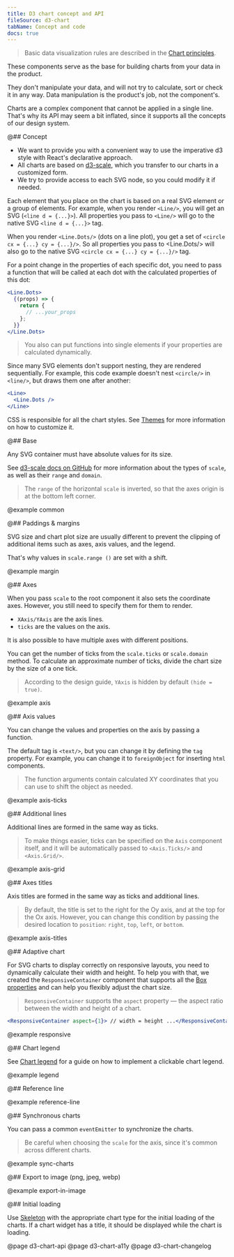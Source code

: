```yaml
---
title: D3 chart concept and API
fileSource: d3-chart
tabName: Concept and code
docs: true
---
```


> Basic data visualization rules are described in the [Chart principles](/data-display/chart/).

These components serve as the base for building charts from your data in the product.

They don't manipulate your data, and will not try to calculate, sort or check it in any way. Data manipulation is the product's job, not the component's.

Charts are a complex component that cannot be applied in a single line. That's why its API may seem a bit inflated, since it supports all the concepts of our design system.

@## Concept

- We want to provide you with a convenient way to use the imperative d3 style with React's declarative approach.
- All charts are based on [d3-scale](https://github.com/d3/d3-scale), which you transfer to our charts in a customized form.
- We try to provide access to each SVG node, so you could modify it if needed.

Each element that you place on the chart is based on a real SVG element or a group of elements. For example, when you render `<Line/>`, you will get an SVG (`<line d = {...}>`). All properties you pass to `<Line/>` will go to the native SVG `<line d = {...}>` tag.

When you render `<Line.Dots/>` (dots on a line plot), you get a set of `<circle cx = {...} cy = {...}/>`. So all properties you pass to <Line.Dots/> will also go to the native SVG `<circle cx = {...} cy = {...}/>` tag.

For a point change in the properties of each specific dot, you need to pass a function that will be called at each dot with the calculated properties of this dot:

```jsx
<Line.Dots>
  {(props) => {
    return {
      // ...your_props
    };
  }}
</Line.Dots>
```

> You also can put functions into single elements if your properties are calculated dynamically.

Since many SVG elements don't support nesting, they are rendered sequentially. For example, this code example doesn't nest `<circle/>` in `<line/>`, but draws them one after another:

```jsx
<Line>
  <Line.Dots />
</Line>
```

CSS is responsible for all the chart styles. See [Themes](/style/themes/) for more information on how to customize it.

@## Base

Any SVG container must have absolute values for its size.

See [d3-scale docs on GitHub](https://github.com/d3/d3-scale) for more information about the types of `scale`, as well as their `range` and `domain`.

> The `range` of the horizontal `scale` is inverted, so that the axes origin is at the bottom left corner.

@example common

@## Paddings & margins

SVG size and chart plot size are usually different to prevent the clipping of additional items such as axes, axis values, and the legend.

That's why values in `scale.range ()` are set with a shift.

@example margin

@## Axes

When you pass `scale` to the root component it also sets the coordinate axes. However, you still need to specify them for them to render.

- `XAxis/YAxis` are the axis lines.
- `ticks` are the values on the axis.

It is also possible to have multiple axes with different positions.

You can get the number of ticks from the `scale.ticks` or `scale.domain` method. To calculate an approximate number of ticks, divide the chart size by the size of a one tick.

> According to the design guide, `YAxis` is hidden by default `(hide = true)`.

@example axis

@## Axis values

You can change the values and properties on the axis by passing a function.

The default tag is `<text/>`, but you can change it by defining the `tag` property. For example, you can change it to `foreignObject` for inserting `html` components.

> The function arguments contain calculated XY coordinates that you can use to shift the object as needed.

@example axis-ticks

@## Additional lines

Additional lines are formed in the same way as ticks.

> To make things easier, ticks can be specified on the `Axis` component itself, and it will be automatically passed to `<Axis.Ticks/>` and `<Axis.Grid/>`.

@example axis-grid

@## Axes titles

Axis titles are formed in the same way as ticks and additional lines.

> By default, the title is set to the right for the Oy axis, and at the top for the Ox axis. However, you can change this condition by passing the desired location to `position`: `right`, `top`, `left`, or `bottom`.

@example axis-titles

@## Adaptive chart

For SVG charts to display correctly on responsive layouts, you need to dynamically calculate their width and height. To help you with that, we created the `ResponsiveContainer` component that supports all the [Box properties](/layout/box-system/box-api) and can help you flexibly adjust the chart size.

> `ResponsiveContainer` supports the `aspect` property — the aspect ratio between the width and height of a chart.

```jsx
<ResponsiveContainer aspect={1}> // width = height ...</ResponsiveContainer>
```

@example responsive

@## Chart legend

See [Chart legend](/data-display/chart-legend/) for a guide on how to implement a clickable chart legend.

@example legend

@## Reference line

@example reference-line

@## Synchronous charts

You can pass a common `eventEmitter` to synchronize the charts.

> Be careful when choosing the `scale` for the axis, since it's common across different charts.

@example sync-charts

@## Export to image (png, jpeg, webp)

@example export-in-image

@## Initial loading

Use [Skeleton](/components/skeleton/) with the appropriate chart type for the initial loading of the charts. If a chart widget has a title, it should be displayed while the chart is loading.

@page d3-chart-api
@page d3-chart-a11y
@page d3-chart-changelog
